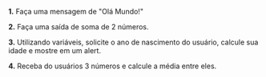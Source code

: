 **1.** Faça uma mensagem de "Olá Mundo!"

**2.** Faça uma saída de soma de 2 números.

**3.** Utilizando variáveis, solicite o ano de nascimento do usuário, calcule sua idade e mostre em um alert.

**4.** Receba do usuários 3 números e calcule a média entre eles.